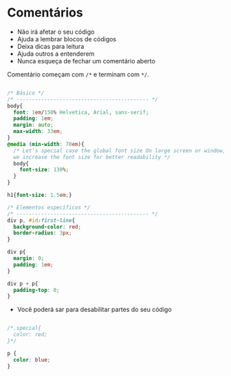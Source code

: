 # Comentários

* Não irá afetar o seu código
* Ajuda a lembrar blocos de códigos
* Deixa dicas para leitura
* Ajuda outros a entenderem
* Nunca esqueça de fechar um comentário aberto

Comentário começam com `/*` e terminam com `*/`.

```css

/* Básico */
/* ------------------------------------------- */
body{
  font: 1em/150% Helvetica, Arial, sans-serif;
  padding: 1em;
  margin: auto;
  max-width: 33em;
}
@media (min-width: 70em){
  /* Let's special case the global font size On large screen or window,
  we increase the font size for better readability */
  body{
    font-size: 130%;
  }
}

h1{font-size: 1.5em;}

/* Elementos específicos */
/* ------------------------------------------- */
div p, #id:first-line{
  background-color: red;
  border-radius: 3px;
}

div p{
  margin: 0;
  padding: 1em;
}

div p + p{
  padding-top: 0;
}
```

* Você poderá sar para desabilitar partes do seu código

```css

/*.special{
  color: red;
}*/

p {
  color: blue;
}
```
